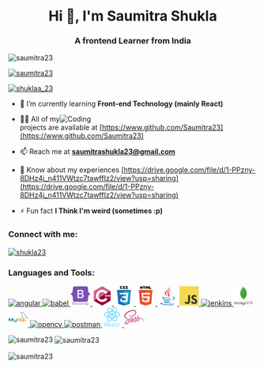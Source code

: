 <h1 align="center">Hi 👋, I'm Saumitra Shukla</h1>
<h3 align="center">A frontend Learner from India</h3>

<p align="left"> <img src="https://komarev.com/ghpvc/?username=saumitra23&label=Profile%20views&color=0e75b6&style=flat" alt="saumitra23" /> </p>

<p align="left"> <a href="https://github.com/ryo-ma/github-profile-trophy"><img src="https://github-profile-trophy.vercel.app/?username=saumitra23" alt="saumitra23" /></a> </p>

<p align="left"> <a href="https://twitter.com/shuklaa_23" target="blank"><img src="https://img.shields.io/twitter/follow/shuklaa_23?logo=twitter&style=for-the-badge" alt="shuklaa_23" /></a> </p>

- 🌱 I’m currently learning **Front-end Technology (mainly React)**

<img align="right" alt="Coding" width="400" src="https://i.pinimg.com/originals/54/e3/7d/54e37d8074ebcde1d96c77d7b2a7f310.gif">

- 👨‍💻 All of my projects are available at [https://www.github.com/Saumitra23](https://www.github.com/Saumitra23)

- 📫 Reach me at **saumitrashukla23@gmail.com**

- 📄 Know about my experiences [https://drive.google.com/file/d/1-PPzny-8DHz4j_n411VWtzc7tawffIz2/view?usp=sharing](https://drive.google.com/file/d/1-PPzny-8DHz4j_n411VWtzc7tawffIz2/view?usp=sharing)

- ⚡ Fun fact **I Think I'm weird (sometimes :p)**

<h3 align="left">Connect with me:</h3>
<p align="left">
<a href="https://linkedin.com/in/shukla23" target="blank"><img align="center" src="https://raw.githubusercontent.com/rahuldkjain/github-profile-readme-generator/master/src/images/icons/Social/linked-in-alt.svg" alt="shukla23" height="30" width="40" /></a>
</p>

<h3 align="left">Languages and Tools:</h3>
<p align="left"> <a href="https://angular.io" target="_blank" rel="noreferrer"> <img src="https://angular.io/assets/images/logos/angular/angular.svg" alt="angular" width="40" height="40"/> </a> <a href="https://babeljs.io/" target="_blank" rel="noreferrer"> <img src="https://www.vectorlogo.zone/logos/babeljs/babeljs-icon.svg" alt="babel" width="40" height="40"/> </a> <a href="https://getbootstrap.com" target="_blank" rel="noreferrer"> <img src="https://raw.githubusercontent.com/devicons/devicon/master/icons/bootstrap/bootstrap-plain-wordmark.svg" alt="bootstrap" width="40" height="40"/> </a> <a href="https://www.w3schools.com/cpp/" target="_blank" rel="noreferrer"> <img src="https://raw.githubusercontent.com/devicons/devicon/master/icons/cplusplus/cplusplus-original.svg" alt="cplusplus" width="40" height="40"/> </a> <a href="https://www.w3schools.com/css/" target="_blank" rel="noreferrer"> <img src="https://raw.githubusercontent.com/devicons/devicon/master/icons/css3/css3-original-wordmark.svg" alt="css3" width="40" height="40"/> </a> <a href="https://www.w3.org/html/" target="_blank" rel="noreferrer"> <img src="https://raw.githubusercontent.com/devicons/devicon/master/icons/html5/html5-original-wordmark.svg" alt="html5" width="40" height="40"/> </a> <a href="https://www.java.com" target="_blank" rel="noreferrer"> <img src="https://raw.githubusercontent.com/devicons/devicon/master/icons/java/java-original.svg" alt="java" width="40" height="40"/> </a> <a href="https://developer.mozilla.org/en-US/docs/Web/JavaScript" target="_blank" rel="noreferrer"> <img src="https://raw.githubusercontent.com/devicons/devicon/master/icons/javascript/javascript-original.svg" alt="javascript" width="40" height="40"/> </a> <a href="https://www.jenkins.io" target="_blank" rel="noreferrer"> <img src="https://www.vectorlogo.zone/logos/jenkins/jenkins-icon.svg" alt="jenkins" width="40" height="40"/> </a> <a href="https://www.mongodb.com/" target="_blank" rel="noreferrer"> <img src="https://raw.githubusercontent.com/devicons/devicon/master/icons/mongodb/mongodb-original-wordmark.svg" alt="mongodb" width="40" height="40"/> </a> <a href="https://www.mysql.com/" target="_blank" rel="noreferrer"> <img src="https://raw.githubusercontent.com/devicons/devicon/master/icons/mysql/mysql-original-wordmark.svg" alt="mysql" width="40" height="40"/> </a> <a href="https://opencv.org/" target="_blank" rel="noreferrer"> <img src="https://www.vectorlogo.zone/logos/opencv/opencv-icon.svg" alt="opencv" width="40" height="40"/> </a> <a href="https://postman.com" target="_blank" rel="noreferrer"> <img src="https://www.vectorlogo.zone/logos/getpostman/getpostman-icon.svg" alt="postman" width="40" height="40"/> </a> <a href="https://reactjs.org/" target="_blank" rel="noreferrer"> <img src="https://raw.githubusercontent.com/devicons/devicon/master/icons/react/react-original-wordmark.svg" alt="react" width="40" height="40"/> </a> <a href="https://sass-lang.com" target="_blank" rel="noreferrer"> <img src="https://raw.githubusercontent.com/devicons/devicon/master/icons/sass/sass-original.svg" alt="sass" width="40" height="40"/> </a> </p>

<p><img align="left" src="https://github-readme-stats.vercel.app/api/top-langs?username=saumitra23&show_icons=true&locale=en&layout=compact" alt="saumitra23" /></p>

<p>&nbsp;<img align="center" src="https://github-readme-stats.vercel.app/api?username=saumitra23&show_icons=true&locale=en" alt="saumitra23" /></p>

<p><img align="center" src="https://github-readme-streak-stats.herokuapp.com/?user=saumitra23&" alt="saumitra23" /></p>
